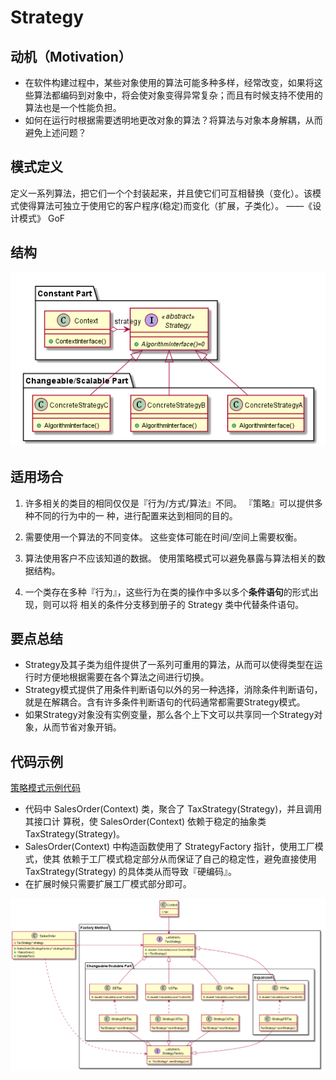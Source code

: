 # Strategy

## 动机（Motivation）

+ 在软件构建过程中，某些对象使用的算法可能多种多样，经常改变，如果将这些算法都编码到对象中，将会使对象变得异常复杂；而且有时候支持不使用的算法也是一个性能负担。
+ 如何在运行时根据需要透明地更改对象的算法？将算法与对象本身解耦，从而避免上述问题？

## 模式定义

定义一系列算法，把它们一个个封装起来，并且使它们可互相替换（变化）。该模式使得算法可独立于使用它的客户程序(稳定)而变化（扩展，子类化）。
——《设计模式》 GoF

## 结构
    
![Strategy](./Strategy.png)

## 适用场合

1. 许多相关的类目的相同仅仅是『行为/方式/算法』不同。 『策略』可以提供多种不同的行为中的一
种，进行配置来达到相同的目的。

2. 需要使用一个算法的不同变体。 这些变体可能在时间/空间上需要权衡。

3. 算法使用客户不应该知道的数据。 使用策略模式可以避免暴露与算法相关的数据结构。

4. 一个类存在多种『行为』，这些行为在类的操作中多以多个**条件语句**的形式出现，则可以将
相关的条件分支移到册子的 Strategy 类中代替条件语句。

## 要点总结

+ Strategy及其子类为组件提供了一系列可重用的算法，从而可以使得类型在运行时方便地根据需要在各个算法之间进行切换。
+ Strategy模式提供了用条件判断语句以外的另一种选择，消除条件判断语句，就是在解耦合。含有许多条件判断语句的代码通常都需要Strategy模式。
+ 如果Strategy对象没有实例变量，那么各个上下文可以共享同一个Strategy对象，从而节省对象开销。


## 代码示例

[策略模式示例代码](./strategy2.cpp)

+   代码中 SalesOrder(Context) 类，聚合了 TaxStrategy(Strategy)，并且调用其接口计
    算税，使 SalesOrder(Context) 依赖于稳定的抽象类 TaxStrategy(Strategy)。
+   SalesOrder(Context) 中构造函数使用了 StrategyFactory 指针，使用工厂模式，使其
    依赖于工厂模式稳定部分从而保证了自己的稳定性，避免直接使用 TaxStrategy(Strategy)
    的具体类从而导致『硬编码』。
+   在扩展时候只需要扩展工厂模式部分即可。

![UML](./example.png)